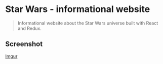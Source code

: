 # Star Wars - informational website

> Informational website about the Star Wars universe built with React and Redux.

## Screenshot

[Imgur](https://i.imgur.com/yJ4XJTP.png)
